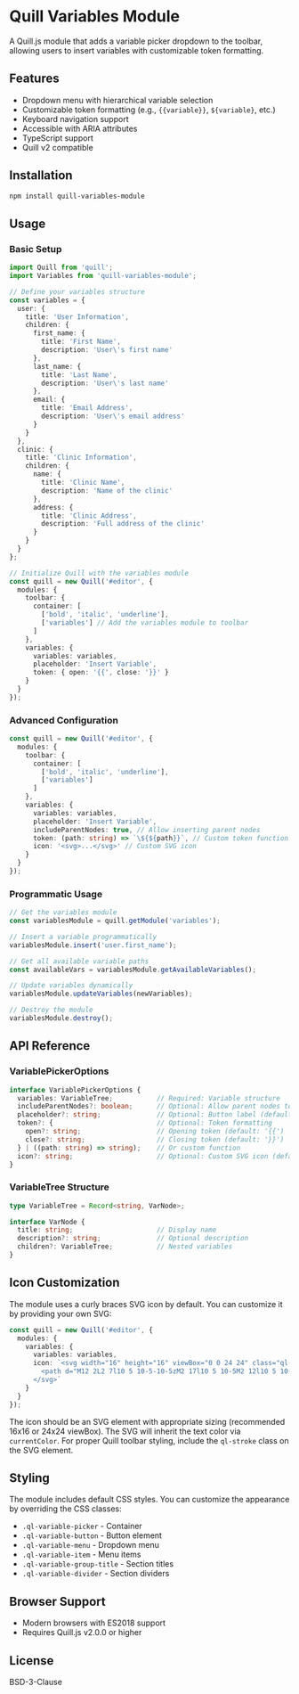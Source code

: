 # Quill Variables Module

A Quill.js module that adds a variable picker dropdown to the toolbar, allowing users to insert variables with customizable token formatting.

## Features

- Dropdown menu with hierarchical variable selection
- Customizable token formatting (e.g., `{{variable}}`, `${variable}`, etc.)
- Keyboard navigation support
- Accessible with ARIA attributes
- TypeScript support
- Quill v2 compatible

## Installation

```bash
npm install quill-variables-module
```

## Usage

### Basic Setup

```typescript
import Quill from 'quill';
import Variables from 'quill-variables-module';

// Define your variables structure
const variables = {
  user: {
    title: 'User Information',
    children: {
      first_name: {
        title: 'First Name',
        description: 'User\'s first name'
      },
      last_name: {
        title: 'Last Name',
        description: 'User\'s last name'
      },
      email: {
        title: 'Email Address',
        description: 'User\'s email address'
      }
    }
  },
  clinic: {
    title: 'Clinic Information',
    children: {
      name: {
        title: 'Clinic Name',
        description: 'Name of the clinic'
      },
      address: {
        title: 'Clinic Address',
        description: 'Full address of the clinic'
      }
    }
  }
};

// Initialize Quill with the variables module
const quill = new Quill('#editor', {
  modules: {
    toolbar: {
      container: [
        ['bold', 'italic', 'underline'],
        ['variables'] // Add the variables module to toolbar
      ]
    },
    variables: {
      variables: variables,
      placeholder: 'Insert Variable',
      token: { open: '{{', close: '}}' }
    }
  }
});
```

### Advanced Configuration

```typescript
const quill = new Quill('#editor', {
  modules: {
    toolbar: {
      container: [
        ['bold', 'italic', 'underline'],
        ['variables']
      ]
    },
    variables: {
      variables: variables,
      placeholder: 'Insert Variable',
      includeParentNodes: true, // Allow inserting parent nodes
      token: (path: string) => `\${${path}}`, // Custom token function
      icon: '<svg>...</svg>' // Custom SVG icon
    }
  }
});
```

### Programmatic Usage

```typescript
// Get the variables module
const variablesModule = quill.getModule('variables');

// Insert a variable programmatically
variablesModule.insert('user.first_name');

// Get all available variable paths
const availableVars = variablesModule.getAvailableVariables();

// Update variables dynamically
variablesModule.updateVariables(newVariables);

// Destroy the module
variablesModule.destroy();
```

## API Reference

### VariablePickerOptions

```typescript
interface VariablePickerOptions {
  variables: VariableTree;           // Required: Variable structure
  includeParentNodes?: boolean;      // Optional: Allow parent nodes to be insertable
  placeholder?: string;              // Optional: Button label (default: 'Variables')
  token?: {                          // Optional: Token formatting
    open?: string;                   // Opening token (default: '{{')
    close?: string;                  // Closing token (default: '}}')
  } | ((path: string) => string);    // Or custom function
  icon?: string;                     // Optional: Custom SVG icon (default: curly braces icon)
}
```

### VariableTree Structure

```typescript
type VariableTree = Record<string, VarNode>;

interface VarNode {
  title: string;                     // Display name
  description?: string;              // Optional description
  children?: VariableTree;           // Nested variables
}
```

## Icon Customization

The module uses a curly braces SVG icon by default. You can customize it by providing your own SVG:

```typescript
const quill = new Quill('#editor', {
  modules: {
    variables: {
      variables: variables,
      icon: `<svg width="16" height="16" viewBox="0 0 24 24" class="ql-stroke">
        <path d="M12 2L2 7l10 5 10-5-10-5zM2 17l10 5 10-5M2 12l10 5 10-5"/>
      </svg>`
    }
  }
});
```

The icon should be an SVG element with appropriate sizing (recommended 16x16 or 24x24 viewBox). The SVG will inherit the text color via `currentColor`. For proper Quill toolbar styling, include the `ql-stroke` class on the SVG element.

## Styling

The module includes default CSS styles. You can customize the appearance by overriding the CSS classes:

- `.ql-variable-picker` - Container
- `.ql-variable-button` - Button element
- `.ql-variable-menu` - Dropdown menu
- `.ql-variable-item` - Menu items
- `.ql-variable-group-title` - Section titles
- `.ql-variable-divider` - Section dividers

## Browser Support

- Modern browsers with ES2018 support
- Requires Quill.js v2.0.0 or higher

## License

BSD-3-Clause
